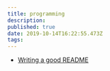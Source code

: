 ```yaml
---
title: programming
description: 
published: true
date: 2019-10-14T16:22:55.473Z
tags: 
---
```



* [Writing a good README](/writing-readme)
